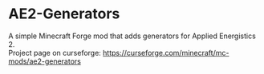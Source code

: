 # AE2-Generators
A simple Minecraft Forge mod that adds generators for Applied Energistics 2. <br>
Project page on curseforge: https://curseforge.com/minecraft/mc-mods/ae2-generators
